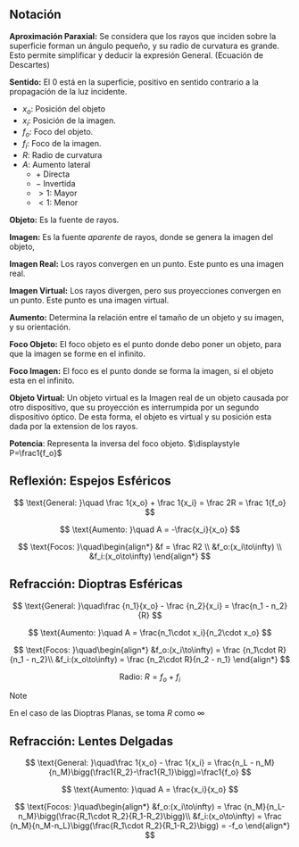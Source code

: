 ## Notación

**Aproximación Paraxial:** Se considera que los rayos que inciden sobre la superficie forman un ángulo pequeño, y su radio de curvatura es grande. Esto permite simplificar y deducir la expresión General. (Ecuación de Descartes)

**Sentido:** El $0$ está en la superficie, positivo en sentido contrario a la propagación de la luz incidente.

- $x_o:$ Posición del objeto
- $x_i:$ Posición de la imagen.
- $f_o:$ Foco del objeto.
- $f_i:$ Foco de la imagen.
- $R:$ Radio de curvatura
- $A:$ Aumento lateral
	- $+$ Directa
	- $-$ Invertida
	- $>1:$ Mayor
	- $< 1:$ Menor

**Objeto:** Es la fuente de rayos.

**Imagen:** Es la fuente *aparente* de rayos, donde se genera la imagen del objeto,

**Imagen Real:** Los rayos convergen en un punto. Este punto es una imagen real.

**Imagen Virtual:** Los rayos divergen, pero sus proyecciones convergen en un punto. Este punto es una imagen virtual.

**Aumento:** Determina la relación entre el tamaño de un objeto y su imagen, y su orientación.

**Foco Objeto:** El foco objeto es el punto donde debo poner un objeto, para que la imagen se forme en el infinito.

**Foco Imagen:** El foco es el punto donde se forma la imagen, si el objeto esta en el infinito.

**Objeto Virtual:** Un objeto virtual es la Imagen real de un objeto causada por otro dispositivo, que su proyección es interrumpida por un segundo dispositivo óptico. De esta forma, el objeto es virtual y su posición esta dada por la extension de los rayos.

**Potencia**: Representa la inversa del foco objeto. $\displaystyle P=\frac1{f_o}$

## Reflexión: Espejos Esféricos

$$
\text{General: }\quad \frac 1{x_o} + \frac 1{x_i} = \frac 2R = \frac 1{f_o}
$$

$$
\text{Aumento: }\quad A = -\frac{x_i}{x_o}
$$

$$
\text{Focos: }\quad\begin{align*}
&f = \frac R2 \\
&f_o:(x_i\to\infty) \\
&f_i:(x_o\to\infty)
\end{align*}
$$

## Refracción: Dioptras Esféricas

$$
\text{General: }\quad\frac {n_1}{x_o} - \frac {n_2}{x_i} = \frac{n_1 - n_2}{R}
$$

$$
\text{Aumento: }\quad A = \frac{n_1\cdot x_i}{n_2\cdot x_o}
$$

$$
\text{Focos: }\quad\begin{align*}
&f_o:(x_i\to\infty) = \frac {n_1\cdot R}{n_1 - n_2}\\
&f_i:(x_o\to\infty) = \frac {n_2\cdot R}{n_2 - n_1}
\end{align*}
$$

$$
\text{Radio: }R = f_o + f_i
$$

> [!note]
> En el caso de las Dioptras Planas, se toma $R$ como $\infty$

## Refracción: Lentes Delgadas

$$
\text{General: }\quad\frac 1{x_o} - \frac 1{x_i} = \frac{n_L - n_M}{n_M}\bigg(\frac1{R_2}-\frac1{R_1}\bigg)=\frac1{f_o}
$$

$$
\text{Aumento: }\quad A = \frac{x_i}{x_o}
$$

$$
\text{Focos: }\quad\begin{align*}
&f_o:(x_i\to\infty) = \frac {n_M}{n_L-n_M}\bigg(\frac{R_1\cdot R_2}{R_1-R_2}\bigg)\\
&f_i:(x_o\to\infty) = \frac {n_M}{n_M-n_L}\bigg(\frac{R_1\cdot R_2}{R_1-R_2}\bigg) = -f_o
\end{align*}
$$

